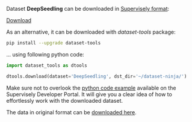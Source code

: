 Dataset **DeepSeedling** can be downloaded in [Supervisely format](https://developer.supervisely.com/api-references/supervisely-annotation-json-format):

 [Download](https://assets.supervisely.com/remote/eyJsaW5rIjogImZzOi8vYXNzZXRzLzIxMTNfRGVlcFNlZWRsaW5nL2RlZXBzZWVkbGluZy1EYXRhc2V0TmluamEudGFyIiwgInNpZyI6ICJuN1hrMHE2UFZMdEdGVy9TSWw2NlBTajQwa1QzVFJOek9HWmxKeStZZW8wPSJ9)

As an alternative, it can be downloaded with *dataset-tools* package:
``` bash
pip install --upgrade dataset-tools
```

... using following python code:
``` python
import dataset_tools as dtools

dtools.download(dataset='DeepSeedling', dst_dir='~/dataset-ninja/')
```
Make sure not to overlook the [python code example](https://developer.supervisely.com/getting-started/python-sdk-tutorials/iterate-over-a-local-project) available on the Supervisely Developer Portal. It will give you a clear idea of how to effortlessly work with the downloaded dataset.

The data in original format can be [downloaded here](https://figshare.com/ndownloader/articles/7940456?private_link=616956f8633c17ceae9b).